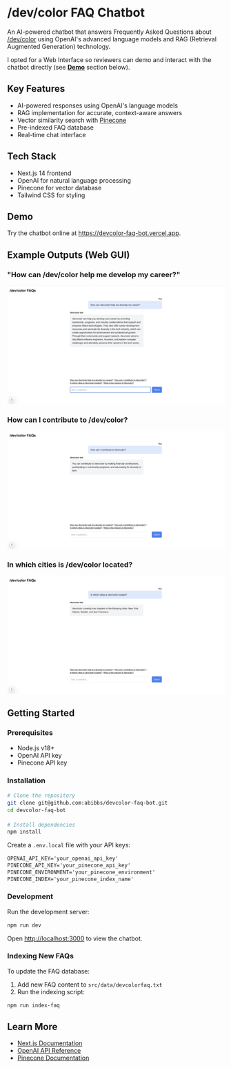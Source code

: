 # /dev/color FAQ Chatbot

An AI-powered chatbot that answers Frequently Asked Questions about [/dev/color](https://devcolor.org/) using OpenAI's advanced language models and RAG (Retrieval Augmented Generation) technology.

I opted for a Web Interface so reviewers can demo and interact with the chatbot directly (see [**Demo**](https://github.com/abibbs/devcolor-faq-bot/blob/main/README.md#demo) section below).

## Key Features
- AI-powered responses using OpenAI's language models
- RAG implementation for accurate, context-aware answers
- Vector similarity search with [Pinecone](https://www.pinecone.io/)
- Pre-indexed FAQ database
- Real-time chat interface

## Tech Stack
- Next.js 14 frontend
- OpenAI for natural language processing
- Pinecone for vector database
- Tailwind CSS for styling

## Demo
Try the chatbot online at https://devcolor-faq-bot.vercel.app.

## Example Outputs (Web GUI)
### "How can /dev/color help me develop my career?"
![How can /dev/color help me develop my career?](https://raw.githubusercontent.com/abibbs/devcolor-faq-bot/refs/heads/main/images/screen1.png)
### How can I contribute to /dev/color?
![How can I contribute to /dev/color?](https://raw.githubusercontent.com/abibbs/devcolor-faq-bot/refs/heads/main/images/screen2.png)
### In which cities is /dev/color located?
![In which cities is /dev/color located?](https://raw.githubusercontent.com/abibbs/devcolor-faq-bot/refs/heads/main/images/screen3.png)

## Getting Started

### Prerequisites
- Node.js v18+
- OpenAI API key
- Pinecone API key

### Installation
```bash
# Clone the repository
git clone git@github.com:abibbs/devcolor-faq-bot.git
cd devcolor-faq-bot

# Install dependencies
npm install
```

Create a `.env.local` file with your API keys:
```env
OPENAI_API_KEY='your_openai_api_key'
PINECONE_API_KEY='your_pinecone_api_key'
PINECONE_ENVIRONMENT='your_pinecone_environment'
PINECONE_INDEX='your_pinecone_index_name'
```

### Development
Run the development server:
```bash
npm run dev
```

Open [http://localhost:3000](http://localhost:3000) to view the chatbot.

### Indexing New FAQs
To update the FAQ database:

1. Add new FAQ content to `src/data/devcolorfaq.txt`
2. Run the indexing script:
```bash
npm run index-faq
```

## Learn More
- [Next.js Documentation](https://nextjs.org/docs)
- [OpenAI API Reference](https://platform.openai.com/docs/api-reference)
- [Pinecone Documentation](https://docs.pinecone.io/)
